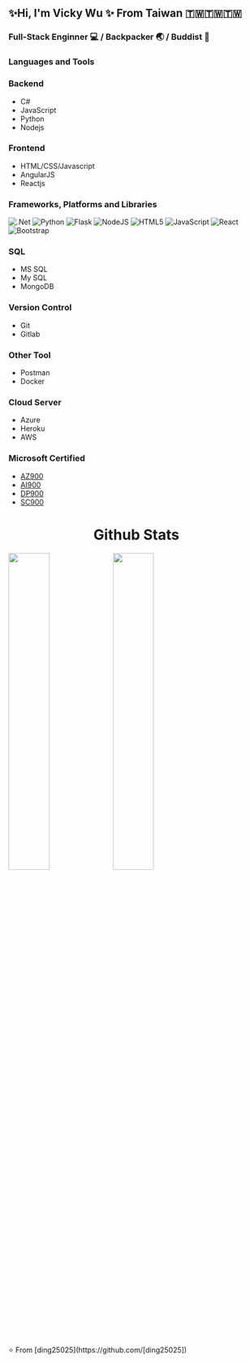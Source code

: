 ## ✨Hi, I'm Vicky Wu ✨ From Taiwan 🇹🇼🇹🇼🇹🇼

### Full-Stack Enginner :computer: / Backpacker :earth_asia: / Buddist :pray:

### Languages and Tools
### Backend
   - C#
   - JavaScript
   - Python
   - Nodejs
### Frontend
   - HTML/CSS/Javascript
   - AngularJS
   - Reactjs
   
### Frameworks, Platforms and Libraries
![.Net](https://img.shields.io/badge/.NET-5C2D91?style=for-the-badge&logo=.net&logoColor=white)
![Python](https://img.shields.io/badge/python-3670A0?style=for-the-badge&logo=python&logoColor=ffdd54)
![Flask](https://img.shields.io/badge/flask-%23000.svg?style=for-the-badge&logo=flask&logoColor=white)
![NodeJS](https://img.shields.io/badge/node.js-6DA55F?style=for-the-badge&logo=node.js&logoColor=white)
![HTML5](https://img.shields.io/badge/html5-%23E34F26.svg?style=for-the-badge&logo=html5&logoColor=white)
![JavaScript](https://img.shields.io/badge/javascript-%23323330.svg?style=for-the-badge&logo=javascript&logoColor=%23F7DF1E)
![React](https://img.shields.io/badge/react-%2320232a.svg?style=for-the-badge&logo=react&logoColor=%2361DAFB)
![Bootstrap](https://img.shields.io/badge/bootstrap-%23563D7C.svg?style=for-the-badge&logo=bootstrap&logoColor=white)

### SQL
   - MS SQL
   - My SQL
   - MongoDB
### Version Control
   - Git
   - Gitlab
### Other Tool 
   - Postman
   - Docker
### Cloud Server 
   - Azure
   - Heroku
   - AWS
### Microsoft Certified
   - [AZ900](https://www.credly.com/badges/de8f0ad6-1143-4999-b2d8-35d8bd538f29/linked_in_profile)
   - [AI900](https://www.credly.com/badges/043a0214-3844-4662-b22e-6cdb4fc90e18/linked_in_profile)
   - [DP900](https://www.credly.com/badges/7ac04e40-8b39-4275-9e36-594e85bdb86c/linked_in_profile)
   - [SC900](https://www.credly.com/badges/dd5b0f34-ba4c-470d-aef8-3e63e21362ed/linked_in_profile)
<h1 align="center">Github Stats</h1>
<div>
<img width="40%"  src="https://github-readme-stats.vercel.app/api?username=ding25025&show_icons=true">
<img width="40%" src="https://github-readme-stats.vercel.app/api/top-langs/?username=ding25025&layout=compact">
</div>
⭐️ From [ding25025](https://github.com/[ding25025])
<!--
**ding25025/ding25025** is a ✨ _special_ ✨ repository because its `README.md` (this file) appears on your GitHub profile.

Here are some ideas to get you started:

- 🔭 I’m currently working on ...
- 🌱 I’m currently learning ...
- 👯 I’m looking to collaborate on ...
- 🤔 I’m looking for help with ...
- 💬 Ask me about ...
- 📫 How to reach me: ...
- 😄 Pronouns: ...
- ⚡ Fun fact: ...
-->

